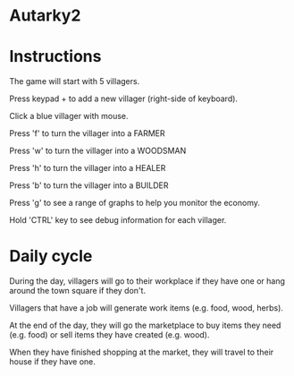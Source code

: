 # Autarky2

Instructions
============

The game will start with 5 villagers.

Press keypad + to add a new villager (right-side of keyboard).

Click a blue villager with mouse.

Press 'f' to turn the villager into a FARMER

Press 'w' to turn the villager into a WOODSMAN

Press 'h' to turn the villager into a HEALER

Press 'b' to turn the villager into a BUILDER

Press 'g' to see a range of graphs to help you monitor the economy.

Hold 'CTRL' key to see debug information for each villager.


Daily cycle
===========
During the day, villagers will go to their workplace if they have one or hang around the town square if they don't.

Villagers that have a job will generate work items (e.g. food, wood, herbs).

At the end of the day, they will go the marketplace to buy items they need (e.g. food) or sell items they have created (e.g. wood).

When they have finished shopping at the market, they will travel to their house if they have one.






